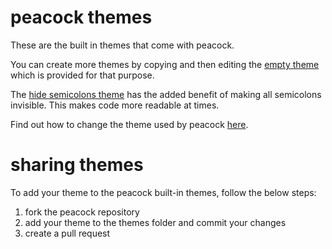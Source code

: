 # peacock themes

These are the built in themes that come with peacock.

You can create more themes by copying and then editing the [empty
theme](https://github.com/thlorenz/peacock/blob/master/themes/empty.js) which is provided for that purpose.

The [hide semicolons theme](https://github.com/thlorenz/peacock/blob/master/themes/hide-semicolons.js) has the added
benefit of making all semicolons invisible. This makes code more readable at times.

Find out how to change the theme used by peacock [here](https://github.com/thlorenz/peacock#theme).

# sharing themes

To add your theme to the peacock built-in themes, follow the below steps:

1. fork the peacock repository
2. add your theme to the themes folder and commit your changes
3. create a pull request
